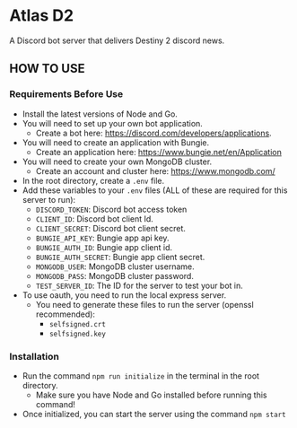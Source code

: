 # Atlas D2

A Discord bot server that delivers Destiny 2 discord news.

## HOW TO USE

### Requirements Before Use

- Install the latest versions of Node and Go.
- You will need to set up your own bot application.
  - Create a bot here: <https://discord.com/developers/applications>.
- You will need to create an application with Bungie.
  - Create an application here: <https://www.bungie.net/en/Application>
- You will need to create your own MongoDB cluster.
  - Create an account and cluster here: <https://www.mongodb.com/>
- In the root directory, create a ```.env``` file.
- Add these variables to your ```.env``` files (ALL of these are required for this server to run):
  - ```DISCORD_TOKEN```: Discord bot access token
  - ```CLIENT_ID```: Discord bot client Id.
  - ```CLIENT_SECRET```: Discord bot client secret.
  - ```BUNGIE_API_KEY```: Bungie app api key.
  - ```BUNGIE_AUTH_ID```: Bungie app client id.
  - ```BUNGIE_AUTH_SECRET```: Bungie app client secret.
  - ```MONGODB_USER```: MongoDB cluster username.
  - ```MONGODB_PASS```: MongoDB cluster password.
  - ```TEST_SERVER_ID```: The ID for the server to test your bot in.
- To use oauth, you need to run the local express server. 
  - You need to generate these files to run the server (openssl recommended):
    - ```selfsigned.crt```
    - ```selfsigned.key```

### Installation

- Run the command ```npm run initialize``` in the terminal in the root directory.
  - Make sure you have Node and Go installed before running this command!
- Once initialized, you can start the server using the command ```npm start```

